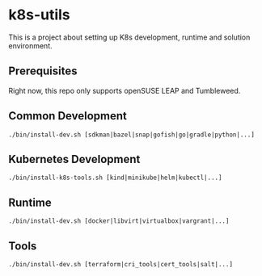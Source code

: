 # k8s-utils

This is a project about setting up K8s development, runtime and solution environment.

## Prerequisites

Right now, this repo only supports openSUSE LEAP and Tumbleweed.

## Common Development
```
./bin/install-dev.sh [sdkman|bazel|snap|gofish|go|gradle|python|...]
```

## Kubernetes Development
```
./bin/install-k8s-tools.sh [kind|minikube|helm|kubectl|...]
```

## Runtime
```
./bin/install-dev.sh [docker|libvirt|virtualbox|vargrant|...]
```

## Tools
```
./bin/install-dev.sh [terraform|cri_tools|cert_tools|salt|...]
```
